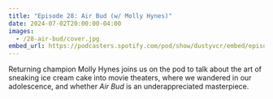 ```yaml
---
title: "Episode 28: Air Bud (w/ Molly Hynes)"
date: 2024-07-02T20:00:00-04:00
images:
  - /28-air-bud/cover.jpg
embed_url: https://podcasters.spotify.com/pod/show/dustyvcr/embed/episodes/28--Air-Bud-w-Molly-Hynes-e2ljb50/a-abdgrcg
---
```


Returning champion Molly Hynes joins us on the pod to talk about the art of sneaking ice cream cake into movie theaters, where we wandered in our adolescence, and whether _Air Bud_ is an underappreciated masterpiece.

<!--more-->
